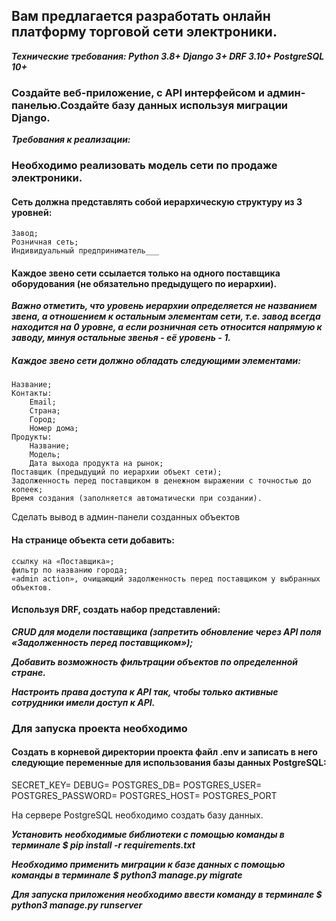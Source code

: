 ## Вам предлагается разработать онлайн платформу торговой сети электроники. 
___Технические требования: Python 3.8+ Django 3+ DRF 3.10+ PostgreSQL 10+___

 ### Создайте веб-приложение, с API интерфейсом и админ-панелью.Создайте базу данных используя миграции Django.
___Требования к реализации:___
 

### Необходимо реализовать модель сети по продаже электроники.

#### Сеть должна представлять собой иерархическую структуру из 3 уровней:
    Завод;
    Розничная сеть;
    Индивидуальный предприниматель___

#### Каждое звено сети ссылается только на одного поставщика оборудования (не обязательно предыдущего по иерархии). 
___Важно отметить, что уровень иерархии определяется не названием звена, а отношением к остальным элементам сети,
т.е. завод всегда находится на 0 уровне, а если розничная сеть относится напрямую к заводу, 
минуя остальные звенья - её уровень - 1.___
##### Каждое звено сети должно обладать следующими элементами:
    Название;
    Контакты:
        Email;
        Страна;
        Город;
        Номер дома;
    Продукты:
        Название;
        Модель;
        Дата выхода продукта на рынок;
    Поставщик (предыдущий по иерархии объект сети);
    Задолженность перед поставщиком в денежном выражении с точностью до копеек;
    Время создания (заполняется автоматически при создании).
Сделать вывод в админ-панели созданных объектов

#### На странице объекта сети добавить:
    ссылку на «Поставщика»;
    фильтр по названию города;
    «admin action», очищающий задолженность перед поставщиком у выбранных объектов.
#### Используя DRF, создать набор представлений:
___CRUD для модели поставщика (запретить обновление через API поля «Задолженность перед поставщиком»);___

___Добавить возможность фильтрации объектов по определенной стране.___

___Настроить права доступа к API так, чтобы только активные сотрудники имели доступ к API.___
 ### Для запуска проекта необходимо

#### Создать в корневой директории проекта файл .env и записать в него следующие переменные для использования базы данных PostgreSQL:

SECRET_KEY=
DEBUG=
POSTGRES_DB=
POSTGRES_USER=
POSTGRES_PASSWORD=
POSTGRES_HOST=
POSTGRES_PORT

На сервере PostgreSQL необходимо создать базу данных.

___Установить необходимые библиотеки с помощью команды в терминале $ pip install -r requirements.txt___

___Необходимо применить миграции к базе данных с помощью команды в терминале $ python3 manage.py migrate___

___Для запуска приложения необходимо ввести команду в терминале $ python3 manage.py runserver___